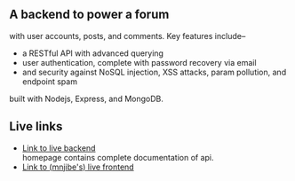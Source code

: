 ## **A backend to power a forum**
with user accounts, posts, and comments. Key features include– 
- a RESTful API with advanced querying
- user authentication, complete with password recovery via email
- and security against NoSQL injection, XSS attacks, param pollution, and endpoint spam

built with Nodejs, Express, and MongoDB.

## Live links 
- [Link to live backend](https://forum-backend-czwd.onrender.com/) <br/>
    homepage contains complete documentation of api.
- [Link to (mnjibe's) live frontend]()
